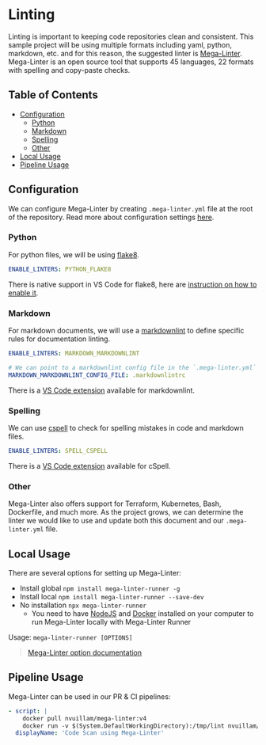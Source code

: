 # Linting <!-- omit in toc -->

Linting is important to keeping code repositories clean and consistent.
This sample project will be using multiple formats including yaml, python, markdown, etc.
and for this reason, the suggested linter is [Mega-Linter](https://nvuillam.github.io/mega-linter/).
Mega-Linter is an open source tool that supports 45 languages, 22 formats
with spelling and copy-paste checks.

## Table of Contents <!-- omit in toc -->

- [Configuration](#configuration)
  - [Python](#python)
  - [Markdown](#markdown)
  - [Spelling](#spelling)
  - [Other](#other)
- [Local Usage](#local-usage)
- [Pipeline Usage](#pipeline-usage)

## Configuration

We can configure Mega-Linter by creating `.mega-linter.yml` file at the root of the repository. Read more about configuration settings [here](https://nvuillam.github.io/mega-linter/configuration/).

### Python

For python files, we will be using [flake8](https://nvuillam.github.io/mega-linter/descriptors/python_flake8/).

```yml
ENABLE_LINTERS: PYTHON_FLAKE8
```

There is native support in VS Code for flake8, here are [instruction on how to enable it](https://code.visualstudio.com/docs/python/linting#_flake8).

### Markdown

For markdown documents, we will use a
[markdownlint](https://nvuillam.github.io/mega-linter/descriptors/markdown_markdownlint/) to define
specific rules for documentation linting.

```yml
ENABLE_LINTERS: MARKDOWN_MARKDOWNLINT

# We can point to a markdownlint config file in the `.mega-linter.yml` file
MARKDOWN_MARKDOWNLINT_CONFIG_FILE: .markdownlintrc
```

There is a [VS Code extension](https://marketplace.visualstudio.com/items?itemName=DavidAnson.vscode-markdownlint) available for markdownlint.

### Spelling

We can use [cspell](https://nvuillam.github.io/mega-linter/descriptors/spell_cspell/) to check
for spelling mistakes in code and markdown files.

```yml
ENABLE_LINTERS: SPELL_CSPELL
```

There is a [VS Code extension](https://marketplace.visualstudio.com/items?itemName=streetsidesoftware.code-spell-checker)
available for cSpell.

### Other

Mega-Linter also offers support for Terraform, Kubernetes, Bash, Dockerfile, and much more.
As the project grows, we can determine the linter we would like to use
and update both this document and our `.mega-linter.yml` file.

## Local Usage

There are several options for setting up Mega-Linter:

- Install global `npm install mega-linter-runner -g`
- Install local `npm install mega-linter-runner --save-dev`
- No installation `npx mega-linter-runner`
  - You need to have [NodeJS](https://nodejs.org/en/) and [Docker](https://www.docker.com/)
    installed on your computer to run Mega-Linter locally with Mega-Linter Runner

Usage: `mega-linter-runner [OPTIONS]`

> [Mega-Linter option documentation](https://nvuillam.github.io/mega-linter/mega-linter-runner/)

## Pipeline Usage

Mega-Linter can be used in our PR & CI pipelines:

```yml
- script: |
    docker pull nvuillam/mega-linter:v4
    docker run -v $(System.DefaultWorkingDirectory):/tmp/lint nvuillam/mega-linter
  displayName: 'Code Scan using Mega-Linter'
```
